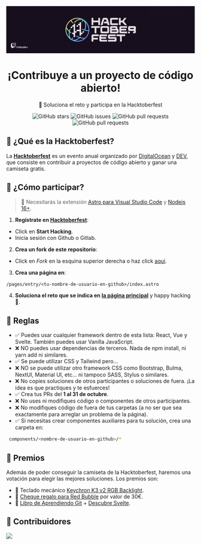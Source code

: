 <a href="https://hacktoberfest-2022.vercel.app/">
<img src="public/banner_gh.jpg">
</a>

<div align="center">
	<h1>¡Contribuye a un proyecto de código abierto!</h1>
	<p>🚀 Soluciona el reto y participa en la Hacktoberfest</p>

![GitHub stars](https://img.shields.io/github/stars/midudev/hacktoberfest-2022)
![GitHub issues](https://img.shields.io/github/issues/midudev/hacktoberfest-2022)
![GitHub pull requests](https://img.shields.io/github/issues-pr/midudev/hacktoberfest-2022)
![GitHub pull requests](https://img.shields.io/github/issues-pr-closed-raw/midudev/hacktoberfest-2022)

</div>

## 🤔 ¿Qué es la Hacktoberfest?

La **[Hacktoberfest](https://hacktoberfest.com/)** es un evento anual organizado por [DigitalOcean](https://www.digitalocean.com/) y [DEV](https://dev.to/), que consiste en contribuir a proyectos de código abierto y ganar una camiseta gratis.

## 🚀 ¿Cómo participar?

> 🚧 Necesitarás la extensión [Astro para Visual Studio Code](https://marketplace.visualstudio.com/items?itemName=astro-build.astro-vscode) y [Nodejs 16+](https://nodejs.org/en/).

1. **Regístrate en [Hacktoberfest](https://hacktoberfest.com/)**:

- Click en **Start Hacking**.
- Inicia sesión con Github o Gitlab.

2. **Crea un fork de este repositorio**:

- Click en *Fork* en la esquina superior derecha o haz click [aquí](https://github.com/midudev/hacktoberfest-2022/fork).

3. **Crea una página en**:

```txt
/pages/entry/<tu-nombre-de-usuario-en-github>/index.astro
```

4. **Soluciona el reto que se indica en [la página principal](https://hacktoberfest-2022.vercel.app/)** y happy hacking 🥳.

## 📝 Reglas

- ✅ Puedes usar cualquier framework dentro de esta lista: React, Vue y Svelte. También puedes usar Vanilla JavaScript.
- ❌ NO puedes usar dependencias de terceros. Nada de npm install, ni yarn add ni similares.
- ✅ Se puede utilizar CSS y Tailwind pero...
- ❌ NO se puede utilizar otro framework CSS como Bootstrap, Bulma, NextUI, Material UI, etc... ni tampoco SASS, Stylus o similares.
- ❌ No copies soluciones de otros participantes o soluciones de fuera. ¡La idea es que practiques y te esfuerces!
- ✅ Crea tus PRs del **1 al 31 de octubre**.
- ❌ No uses ni modifiques código o componentes de otros participantes.
- ❌ No modifiques código de fuera de tus carpetas (a no ser que sea exactamente para arreglar un problema de la página).
- ✅ Si necesitas crear componentes auxiliares para tu solución, crea una carpeta en:

```bash
 components/<nombre-de-usuario-en-github>/*
```

## 🎁 Premios

Además de poder conseguir la camiseta de la Hacktoberfest, haremos una votación para elegir las mejores soluciones. Los premios son:

- 🥇 Teclado mecánico [Keychron K3 v2 RGB Backlight](https://www.keychron.com/products/keychron-k3-wireless-mechanical-keyboard?variant=32220198633561).
- 🥈 [Cheque regalo para Red Bubble](https://www.redbubble.com/es/) por valor de 30€.
- 🥉 [Libro de Aprendiendo Git](https://leanpub.com/aprendiendo-git) + [Descubre Svelte](https://leanpub.com/descubre-svelte).

## 🤗 Contribuidores

<a href="https://github.com/midudev/hacktoberfest-2022/graphs/contributors">
  <img src="https://contrib.rocks/image?repo=midudev/hacktoberfest-2022" />
</a>
